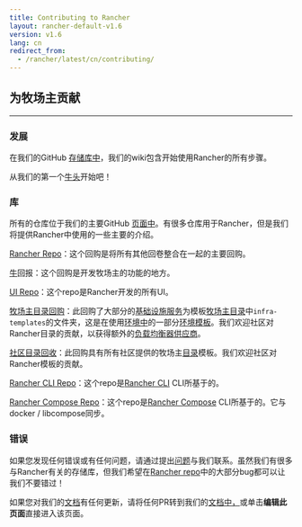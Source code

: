 ```yaml
---
title: Contributing to Rancher
layout: rancher-default-v1.6
version: v1.6
lang: cn
redirect_from:
  - /rancher/latest/cn/contributing/
---
```


## 为牧场主贡献

------

### 发展

在我们的GitHub [存储库中](https://github.com/rancher/rancher)，我们的wiki包含开始使用Rancher的所有步骤。

从我们的第一个[牛头](https://github.com/rancher/rancher/wiki/Cowpoke-1:-Getting-Started-with-Rancher)开始吧！

### 库

所有的仓库位于我们的主要GitHub [页面中](https://github.com/rancher)。有很多仓库用于Rancher，但是我们将提供Rancher中使用的一些主要的介绍。

[Rancher Repo](https://github.com/rancher/rancher)：这个回购是将所有其他回卷整合在一起的主要回购。

[牛](https://github.com/rancher/cattle)回报：这个回购是开发牧场主的功能的地方。

[UI Repo](https://github.com/rancher/ui)：这个repo是Rancher开发的所有UI。

[牧场主目录回购](https://github.com/rancher/rancher-catalog)：此回购了大部分的[基础设施服务](https://github.com/rancher/rancher.github.io/blob/master/rancher/v1.6/cn/contributing/%7B%7Bsite.baseurl%7D%7D/rancher/%7B%7Bpage.version%7D%7D/%7B%7Bpage.lang%7D%7D/rancher-services)为模板[牧场主目录](https://github.com/rancher/rancher.github.io/blob/master/rancher/v1.6/cn/contributing/%7B%7Bsite.baseurl%7D%7D/rancher/%7B%7Bpage.version%7D%7D/%7B%7Bpage.lang%7D%7D/catalog)中`infra-templates`的文件夹，这是在使用[环境中](https://github.com/rancher/rancher.github.io/blob/master/rancher/v1.6/cn/contributing/%7B%7Bsite.baseurl%7D%7D/rancher/%7B%7Bpage.version%7D%7D/%7B%7Bpage.lang%7D%7D/cnvironmcnts)的一部分[环境模板](https://github.com/rancher/rancher.github.io/blob/master/rancher/v1.6/cn/contributing/%7B%7Bsite.baseurl%7D%7D/rancher/%7B%7Bpage.version%7D%7D/%7B%7Bpage.lang%7D%7D/cnvironmcnts/#what-is-an-cnvironmcnt-template)。我们欢迎社区对Rancher目录的贡献，以获得额外的[负载均衡器供应商](https://github.com/rancher/rancher.github.io/blob/master/rancher/v1.6/cn/contributing/%7B%7Bsite.baseurl%7D%7D/rancher/%7B%7Bpage.version%7D%7D/%7B%7Bpage.lang%7D%7D/%7D%7D)。

[社区目录回收](https://github.com/rancher/community-catalog)：此回购具有所有社区提供的牧场主[目录](https://github.com/rancher/rancher.github.io/blob/master/rancher/v1.6/cn/contributing/%7B%7Bsite.baseurl%7D%7D/rancher/%7B%7Bpage.version%7D%7D/%7B%7Bpage.lang%7D%7D/catalog)模板。我们欢迎社区对Rancher模板的贡献。

[Rancher CLI Repo](https://github.com/rancher/cli)：这个repo是[Rancher CLI](https://github.com/rancher/rancher.github.io/blob/master/rancher/v1.6/cn/contributing/%7B%7Bsite.baseurl%7D%7D/rancher/%7B%7Bpage.version%7D%7D/%7B%7Bpage.lang%7D%7D/cli) CLI所基于的。

[Rancher Compose Repo](https://github.com/rancher/rancher-compose)：这个repo是[Rancher Compose](https://github.com/rancher/rancher.github.io/blob/master/rancher/v1.6/cn/contributing/%7B%7Bsite.baseurl%7D%7D/rancher/%7B%7Bpage.version%7D%7D/%7B%7Bpage.lang%7D%7D/cattle/rancher-compose) CLI所基于的。它与docker / libcompose同步。

### 错误

如果您发现任何错误或有任何问题，请通过提出[问题](https://github.com/rancher/rancher/issues/new)与我们联系。虽然我们有很多与Rancher有关的存储库，但我们希望在[Rancher repo](https://github.com/rancher/rancher)中的大部分bug都可以让我们不要错过！

如果您对我们的[文档](https://github.com/rancher/rancher.github.io)有任何更新，请将任何PR转到我们的[文档中，](https://github.com/rancher/rancher.github.io)或单击**编辑此页面**直接进入该页面。 